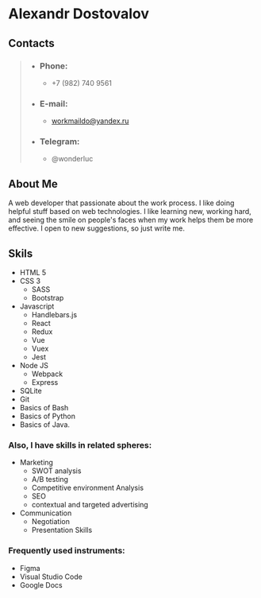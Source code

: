 # Alexandr Dostovalov

## Contacts
>* ### Phone:
>    * +7 (982) 740 9561
>* ### E-mail:
>    * <workmaildo@yandex.ru>
>* ### Telegram:
>    * @wonderluc

## About Me
A web developer that passionate about the work process. I like doing helpful stuff based on web technologies. I like learning new, working hard, and seeing the smile on people's faces when my work helps them be more effective. I open to new suggestions, so just write me.

## Skils
* HTML 5
* CSS 3
   * SASS 
   * Bootstrap 
* Javascript
   * Handlebars.js
   * React 
   * Redux 
   * Vue 
   * Vuex
   * Jest 
* Node JS
   * Webpack
   * Express  
* SQLite
* Git
* Basics of Bash
* Basics of Python
* Basics of Java.

### Also, I have skills in related spheres:
* Marketing 
   * SWOT analysis
   * A/B testing
   * Competitive environment Analysis
   * SEO
   * contextual and targeted advertising
* Communication 
   * Negotiation
   * Presentation Skills

### Frequently used instruments:
* Figma
* Visual Studio Code
* Google Docs


